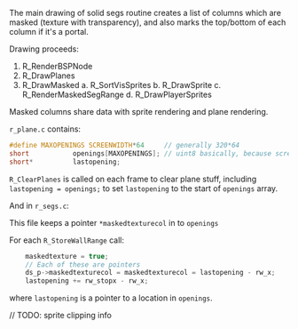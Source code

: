 The main drawing of solid segs routine creates a list of
columns which are masked (texture with transparency), and
also marks the top/bottom of each column if it's a portal.

Drawing proceeds:
1. R_RenderBSPNode
2. R_DrawPlanes
3. R_DrawMasked
    a. R_SortVisSprites
    b. R_DrawSprite
    c. R_RenderMaskedSegRange
    d. R_DrawPlayerSprites

Masked columns share data with sprite rendering and plane rendering.

`r_plane.c` contains:

```c
#define MAXOPENINGS	SCREENWIDTH*64     // generally 320*64
short			openings[MAXOPENINGS]; // uint8 basically, because screen width is under 255
short*			lastopening;
```

`R_ClearPlanes` is called on each frame to clear plane stuff, including `lastopening = openings;`
to set `lastopening` to the start of `openings` array.

And in `r_segs.c`:

This file keeps a pointer `*maskedtexturecol` in to `openings`

For each `R_StoreWallRange` call:

```c
    maskedtexture = true;
    // Each of these are pointers
    ds_p->maskedtexturecol = maskedtexturecol = lastopening - rw_x;
    lastopening += rw_stopx - rw_x;
```

where `lastopening` is a pointer to a location in `openings`.

// TODO: sprite clipping info

